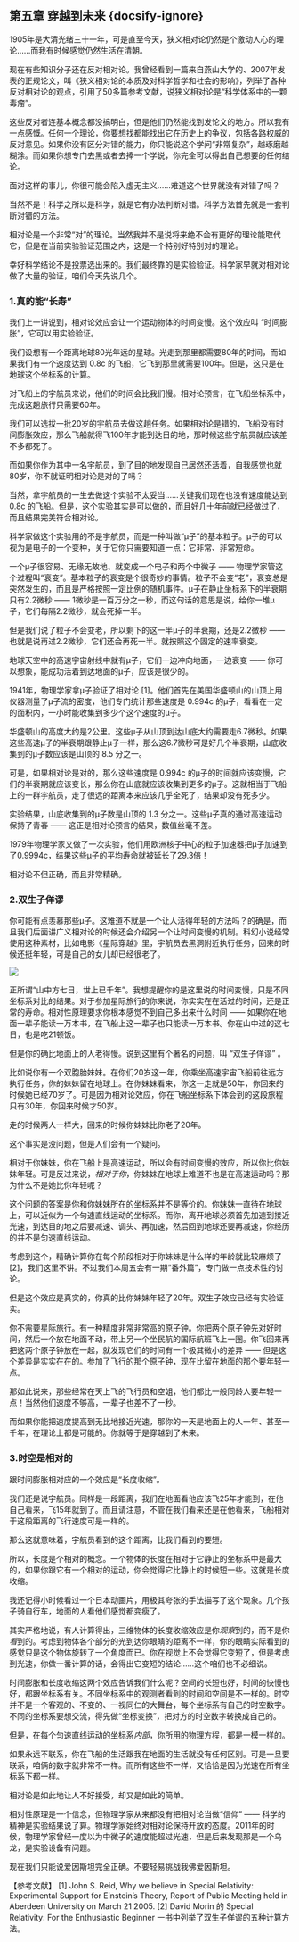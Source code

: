 ## 第五章 穿越到未来 {docsify-ignore}

1905年是大清光绪三十一年，可是直至今天，狭义相对论仍然是个激动人心的理论……而我有时候感觉仍然生活在清朝。

现在有些知识分子还在反对相对论。我曾经看到一篇来自燕山大学的、2007年发表的正规论文，叫《狭义相对论的本质及对科学哲学和社会的影响》，列举了各种反对相对论的观点，引用了50多篇参考文献，说狭义相对论是“科学体系中的一颗毒瘤”。

这些反对者连基本概念都没搞明白，但是他们仍然能找到发论文的地方。所以我有一点感慨。任何一个理论，你要想找都能找出它在历史上的争议，包括各路权威的反对意见。如果你没有区分对错的能力，你只能说这个学问“非常复杂”，越琢磨越糊涂。而如果你想专门去黑或者去捧一个学说，你完全可以得出自己想要的任何结论。

面对这样的事儿，你很可能会陷入虚无主义……难道这个世界就没有对错了吗？

当然不是！科学之所以是科学，就是它有办法判断对错。科学方法首先就是一套判断对错的方法。

相对论是一个非常“对”的理论。当然我并不是说将来绝不会有更好的理论能取代它，但是在当前实验验证范围之内，这是一个特别好特别对的理论。

幸好科学结论不是投票选出来的。我们最终靠的是实验验证。科学家早就对相对论做了大量的验证，咱们今天先说几个。

### 1.真的能“长寿”

我们上一讲说到，相对论效应会让一个运动物体的时间变慢。这个效应叫 “时间膨胀”，它可以用实验验证。

我们设想有一个距离地球80光年远的星球。光走到那里都需要80年的时间，而如果我们有一个速度达到 0.8c 的飞船，它飞到那里就需要100年。但是，这只是在地球这个坐标系的计算。

对飞船上的宇航员来说，他们的时间会比我们慢。相对论预言，在飞船坐标系中，完成这趟旅行只需要60年。

我们可以选拔一批20岁的宇航员去做这趟任务。如果相对论是错的，飞船没有时间膨胀效应，那么飞船就得飞100年才能到达目的地，那时候这些宇航员就应该差不多都死了。

而如果你作为其中一名宇航员，到了目的地发现自己居然还活着，自我感觉也就80岁，你不就证明相对论是对的了吗？

当然，拿宇航员的一生去做这个实验不太妥当……关键我们现在也没有速度能达到 0.8c 的飞船。但是，这个实验其实是可以做的，而且好几十年前就已经做过了，而且结果完美符合相对论。

科学家做这个实验用的不是宇航员，而是一种叫做“μ子”的基本粒子。μ子的可以视为是电子的一个变种，关于它你只需要知道一点：它非常、非常短命。

一个μ子很容易、无缘无故地、就变成一个电子和两个中微子 —— 物理学家管这个过程叫“衰变”。基本粒子的衰变是个很奇妙的事情。粒子不会变“老”，衰变总是突然发生的，而且是严格按照一定比例的随机事件。μ子在静止坐标系下的半衰期只有2.2微秒 —— 1微秒是一百万分之一秒，而这句话的意思是说，给你一堆μ子，它们每隔2.2微秒，就会死掉一半。

但是我们说了粒子不会变老，所以剩下的这一半μ子的半衰期，还是2.2微秒 —— 也就是说再过2.2微秒，它们还会再死一半。就按照这个固定的速率衰变。

地球天空中的高速宇宙射线中就有μ子，它们一边冲向地面，一边衰变 —— 你可以想象，能成功活着到达地面的μ子，应该是很少的。

1941年，物理学家拿μ子验证了相对论 [1]。他们首先在美国华盛顿山的山顶上用仪器测量了μ子流的密度，他们专门统计那些速度是 0.994c 的μ子，看看在一定的面积内，一小时能收集到多少个这个速度的μ子。

华盛顿山的高度大约是2公里。这些μ子从山顶到达山底大约需要走6.7微秒。如果这些高速μ子的半衰期跟静止μ子一样，那么这6.7微秒可是好几个半衰期，山底收集到的μ子数应该是山顶的 8.5 分之一。

可是，如果相对论是对的，那么这些速度是 0.994c 的μ子的时间就应该变慢，它们的半衰期就应该变长，那么你在山底就应该收集到更多的μ子。这就相当于飞船上的一群宇航员，走了很远的距离本来应该几乎全死了，结果却没有死多少。

实验结果，山底收集到的μ子数是山顶的 1.3 分之一。这些μ子真的通过高速运动保持了青春 —— 这正是相对论预言的结果，数值丝毫不差。

1979年物理学家又做了一次实验，他们用欧洲核子中心的粒子加速器把μ子加速到了0.9994c，结果这些μ子的平均寿命就被延长了29.3倍！

相对论不但正确，而且非常精确。

### 2.双生子佯谬

你可能有点羡慕那些μ子。这难道不就是一个让人活得年轻的方法吗？的确是，而且我们后面讲广义相对论的时候还会介绍另一个让时间变慢的机制。科幻小说经常使用这种素材，比如电影《星际穿越》里，宇航员去黑洞附近执行任务，回来的时候还挺年轻，可是自己的女儿却已经很老了。

![](imgs/)

正所谓“山中方七日，世上已千年”。我想提醒你的是这里说的时间变慢，只是不同坐标系对比的结果。对于参加星际旅行的你来说，你实实在在活过的时间，还是正常的寿命。相对性原理要求你根本感觉不到自己多出来什么时间 —— 如果你在地面一辈子能读一万本书，在飞船上这一辈子也只能读一万本书。你在山中过的这七日，也是吃21顿饭。

但是你的确比地面上的人老得慢。说到这里有个著名的问题，叫 “双生子佯谬” 。

比如说你有一个双胞胎妹妹。在你们20岁这一年，你乘坐高速宇宙飞船前往远方执行任务，你的妹妹留在地球上。在你妹妹看来，你这一走就是50年，你回来的时候她已经70岁了。可是因为相对论效应，你在飞船坐标系下体会到的这段旅程只有30年，你回来时候才50岁。

走的时候两人一样大，回来的时候你妹妹比你老了20年。

这个事实是没问题，但是人们会有一个疑问。

相对于你妹妹，你在飞船上是高速运动，所以会有时间变慢的效应，所以你比你妹妹年轻。可是反过来说，*相对于你*，你妹妹在地球上难道不也是在高速运动吗？那为什么不是她比你年轻呢？

这个问题的答案是你和你妹妹所在的坐标系并不是等价的。你妹妹一直待在地球上，可以近似为一个匀速直线运动的坐标系。而你，离开地球必须首先加速到接近光速，到达目的地之后要减速、调头、再加速，然后回到地球还要再减速，你经历的并不是匀速直线运动。

考虑到这个，精确计算你在每个阶段相对于你妹妹是什么样的年龄就比较麻烦了 [2]，我们这里不讲。不过我们本周五会有一期“番外篇”，专门做一点技术性的讨论。

但是这个效应是真实的，你真的比你妹妹年轻了20年。双生子效应已经有实验证实。

你不需要星际旅行。有一种精度非常非常高的原子钟。你把两个原子钟先对好时间，然后一个放在地面不动，带上另一个坐民航的国际航班飞上一圈。你飞回来再把这两个原子钟放在一起，就发现它们的时间有一个极其微小的差异 —— 但是这个差异是实实在在的。参加了飞行的那个原子钟，现在比留在地面的那个要年轻一点。

那如此说来，那些经常在天上飞的飞行员和空姐，他们都比一般同龄人要年轻一点！当然他们速度不够高，一辈子也差不了一秒。

而如果你能把速度提高到无比地接近光速，那你的一天是地面上的人一年、甚至一千年，在理论上都是可能的。你就等于是穿越到了未来。

### 3.时空是相对的

跟时间膨胀相对应的一个效应是“长度收缩”。

我们还是说宇航员。同样是一段距离，我们在地面看他应该飞25年才能到，在他自己看来，飞15年就到了。而且请注意，不管在我们看来还是在他看来，飞船相对于这段距离的飞行速度可是一样的。

那么这就意味着，宇航员看到的这个距离，比我们看到的要短。

所以，长度是个相对的概念。一个物体的长度在相对于它静止的坐标系中是最大的，如果你跟它有一个相对的运动，你会觉得它比静止的时候短一些。这就是长度收缩。

我还记得小时候看过一个日本动画片，用极其夸张的手法描写了这个现象。几个孩子骑自行车，地面的人看他们感觉都变瘦了。

其实严格地说，有人计算得出，三维物体的长度收缩效应是你*观察*到的，而不是你*看*到的。考虑到物体各个部分的光到达你眼睛的距离不一样，你的眼睛实际看到的感觉只是这个物体旋转了一个角度而已。你在视觉上不会觉得它变短了，但是考虑到光速，你做一番计算的话，会得出它变短的结论……这个咱们也不必细说。

时间膨胀和长度收缩这两个效应告诉我们什么呢？空间的长短也好，时间的快慢也好，都跟坐标系有关。不同坐标系中的观测者看到的时间和空间是不一样的。时空并不是一个客观的、不变的、一视同仁的大舞台，每个坐标系有自己的时空数字。不同的坐标系要想交流，得先做“坐标变换”，把对方的时空数字转换成自己的。

但是，在每个匀速直线运动的坐标系*内部*，你所用的物理方程，都是一模一样的。

如果永远不联系，你在飞船的生活跟我在地面的生活就没有任何区别。可是一旦要联系，咱俩的数字就非常不一样。而所有这些不一样，又恰恰是因为光速在所有坐标系下都一样。

相对论是如此地让人不好接受，却又是如此的简单。

相对性原理是一个信念，但物理学家从来都没有把相对论当做“信仰” —— 科学的精神是实验结果说了算。物理学家始终对相对论保持开放的态度。2011年的时候，物理学家曾经一度以为中微子的速度能超过光速，但是后来发现那是一个乌龙，是实验设备有问题。

现在我们只能说爱因斯坦完全正确。不要轻易挑战我佛爱因斯坦。

【参考文献】
[1] John S. Reid, Why we believe in Special Relativity: Experimental Support for Einstein’s Theory, Report of Public Meeting held in Aberdeen University on March 21 2005.
[2] David Morin 的 Special Relativity: For the Enthusiastic Beginner 一书中列举了双生子佯谬的五种计算方法。
